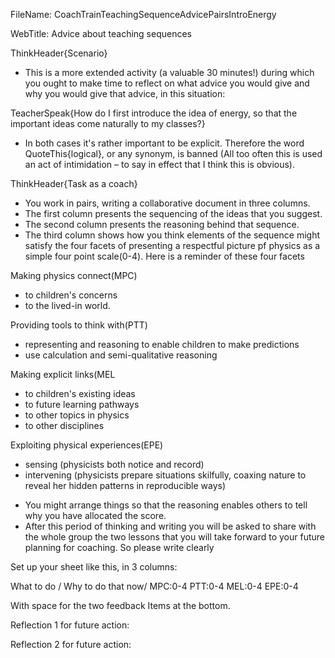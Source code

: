 FileName: CoachTrainTeachingSequenceAdvicePairsIntroEnergy

WebTitle: Advice about teaching sequences

ThinkHeader{Scenario} 

- This is a more extended activity (a valuable  30 minutes!) during which you ought to make time to reflect on what advice you would give and why you would give that advice, in this situation:

TeacherSpeak{How do I first introduce the idea of energy, so that the important ideas come naturally to my classes?} 

- In both cases it's rather important to be explicit. Therefore the word QuoteThis{logical}, or any synonym, is banned (All too often this is used an act of intimidation – to say in effect that I think this is obvious).

ThinkHeader{Task as a coach}

- You work in pairs, writing a collaborative document in three columns.
- The first column presents the sequencing of the ideas that you suggest.
- The second column presents the reasoning  behind that sequence.
- The third column shows how you think elements of the sequence might satisfy the four facets of presenting a respectful picture pf physics as a simple four point scale(0-4).
Here is a reminder of these four facets

Making physics connect(MPC)

* to children's concerns
* to the lived-in world.

Providing tools to think with(PTT)

* representing and reasoning to enable children to make predictions
* use calculation and semi-qualitative reasoning

Making explicit links(MEL

* to children's existing ideas
* to future learning pathways
* to other topics in physics
* to other disciplines

Exploiting physical experiences(EPE)

* sensing (physicists both notice and record)
* intervening (physicists prepare situations skilfully, coaxing nature to reveal her hidden patterns in reproducible ways)

- You might  arrange things so that the reasoning enables others to tell why you have allocated the score.
- After this period of thinking and writing you will be asked to share with the whole group the two lessons that you will take forward to your future planning for coaching. So please write clearly


Set up your sheet like this, in 3 columns:

What to do / Why to do that now/ MPC:0-4  PTT:0-4  MEL:0-4  EPE:0-4

With space for the two feedback Items at the bottom.

Reflection 1 for future action:

Reflection 2 for future action:
